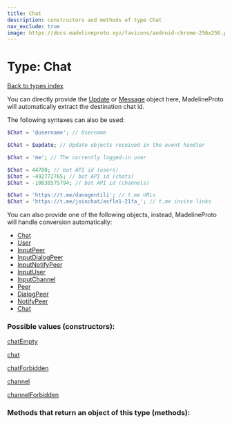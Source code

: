 ```yaml
---
title: Chat
description: constructors and methods of type Chat
nav_exclude: true
image: https://docs.madelineproto.xyz/favicons/android-chrome-256x256.png
---
```

# Type: Chat
[Back to types index](index.html)

You can directly provide the [Update](Update.html) or [Message](Message.html) object here, MadelineProto will automatically extract the destination chat id.

The following syntaxes can also be used:

```php
$Chat = '@username'; // Username

$Chat = $update; // Update objects received in the event handler

$Chat = 'me'; // The currently logged-in user

$Chat = 44700; // bot API id (users)
$Chat = -492772765; // bot API id (chats)
$Chat = -10038575794; // bot API id (channels)

$Chat = 'https://t.me/danogentili'; // t.me URLs
$Chat = 'https://t.me/joinchat/asfln1-21fa_'; // t.me invite links

```

You can also provide one of the following objects, instead, MadelineProto will handle conversion automatically:  

- [Chat](Chat.html)
- [User](User.html)
- [InputPeer](InputPeer.html)
- [InputDialogPeer](InputDialogPeer.html)
- [InputNotifyPeer](InputNotifyPeer.html)
- [InputUser](InputUser.html)
- [InputChannel](InputChannel.html)
- [Peer](Peer.html)
- [DialogPeer](DialogPeer.html)
- [NotifyPeer](NotifyPeer.html)
- [Chat](Chat.html)




### Possible values (constructors):

[chatEmpty](/API_docs/constructors/chatEmpty.html)  

[chat](/API_docs/constructors/chat.html)  

[chatForbidden](/API_docs/constructors/chatForbidden.html)  

[channel](/API_docs/constructors/channel.html)  

[channelForbidden](/API_docs/constructors/channelForbidden.html)  



### Methods that return an object of this type (methods):




